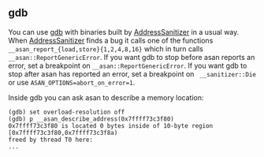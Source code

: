 ## gdb
You can use [gdb](http://www.gnu.org/software/gdb/) with
binaries built by [AddressSanitizer](AddressSanitizer) in a usual way.
When [AddressSanitizer](AddressSanitizer) finds a bug it calls one of the functions `__asan_report_{load,store}{1,2,4,8,16}` which in turn calls `__asan::ReportGenericError`.
If you want gdb to stop before asan reports an error, set a breakpoint on `__asan::ReportGenericError`.
If you want gdb to stop after asan has reported an error, set a breakpoint on ` __sanitizer::Die` or use `ASAN_OPTIONS=abort_on_error=1`.

Inside gdb you can ask asan to describe a memory location:
```
(gdb) set overload-resolution off
(gdb) p __asan_describe_address(0x7ffff73c3f80)
0x7ffff73c3f80 is located 0 bytes inside of 10-byte region [0x7ffff73c3f80,0x7ffff73c3f8a)
freed by thread T0 here: 
...
```

